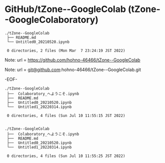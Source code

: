 # GitHub/tZone--GoogleColab (tZone--GoogleColaboratory)

    ./tZone--GoogleColab
     ├── README.md
     └── Untitled0_20210520.ipynb
     
     0 directories, 2 files (Mon Mar  7 23:24:19 JST 2022)

Note: 	url = https://github.com/hohno-46466/tZone--GoogleColab

Note:   url = git@github.com:hohno-46466/tZone--GoogleColab.git

-EOF-

    ./tZone--GoogleColab
     ├──  Colaboratory_へようこそ.ipynb
     ├──  README.md
     ├──  Untitled0_20210520.ipynb
     └──  Untitled1_20220314.ipynb
     
     0 directories, 4 files (Sun Jul 10 11:55:15 JST 2022)


    ./tZone--GoogleColab
     ├──  Colaboratory_へようこそ.ipynb
     ├──  README.md
     ├──  Untitled0_20210520.ipynb
     └──  Untitled1_20220314.ipynb
     
     0 directories, 4 files (Sun Jul 10 11:55:25 JST 2022)

